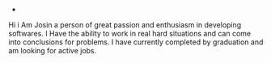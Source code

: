-

<!---
J4s1n/J4s1n is a ✨ special ✨ repository because its `README.md` (this file) appears on your GitHub profile.
You can click the Preview link to take a look at your changes.
--->
Hi i Am Josin a person of great passion and enthusiasm in developing softwares.
I Have the ability to work in real hard situations and can come into conclusions for problems.
I have currently completed by graduation and am looking for active jobs.
